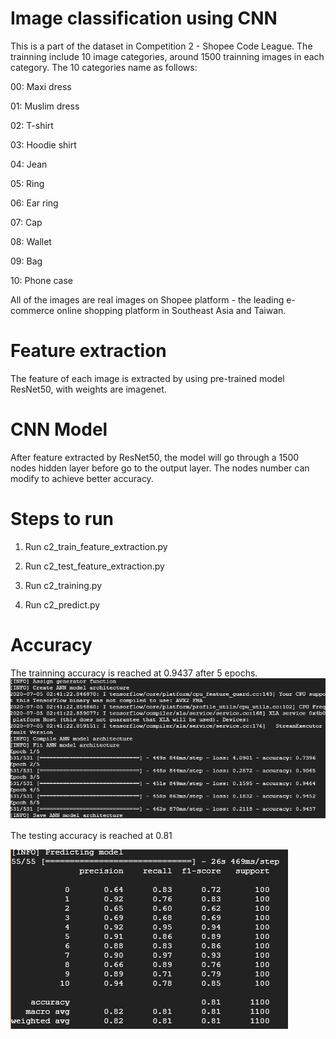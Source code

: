 # Image classification using CNN

This is a part of the dataset in Competition 2 - Shopee Code League. The trainning include 10 image categories, around 1500 trainning images in each category. The 10 categories name as follows:

00: Maxi dress

01: Muslim dress

02: T-shirt

03: Hoodie shirt

04: Jean

05: Ring

06: Ear ring

07: Cap

08: Wallet

09: Bag

10: Phone case

All of the images are real images on Shopee platform - the leading e-commerce online shopping platform in Southeast Asia and Taiwan.

# Feature extraction

The feature of each image is extracted by using pre-trained model ResNet50, with weights are imagenet.

# CNN Model

After feature extracted by ResNet50, the model will go through a 1500 nodes hidden layer before go to the output layer. The nodes number can modify to achieve better accuracy.

# Steps to run

1. Run c2_train_feature_extraction.py

2. Run c2_test_feature_extraction.py

3. Run c2_training.py

4. Run c2_predict.py

# Accuracy

The trainning accuracy is reached at 0.9437 after 5 epochs.
![Training Accuracy](https://github.com/neumotngayem/Image-classification-using-CNN/blob/master/Trainning.png?raw=true)

The testing accuracy is reached at 0.81

![Testing Accuracy](https://github.com/neumotngayem/Image-classification-using-CNN/blob/master/Testing.png?raw=true)
